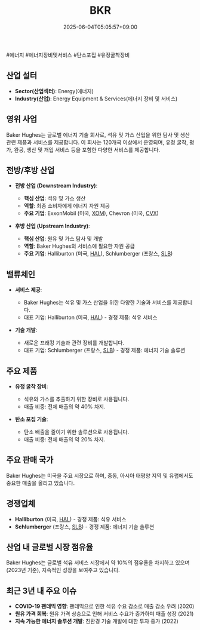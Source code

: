﻿---
title: "BKR"
date: 2025-06-04T05:05:57+09:00
lastmod: 2025-06-04T05:05:57+09:00
type: docs
sidebar:
  open: true
weight: 138
---
<div style="display:none">
  <meta property="article:published_time" content="2025-06-03T20:05:57Z" />
  <meta property="article:modified_time" content="2025-06-03T20:05:57Z" />
</div>
#에너지 #에너지장비및서비스 #탄소포집 #유정굴착장비 

## 산업 설터

- **Sector(산업섹터)**: Energy(에너지)
- **Industry(산업)**: Energy Equipment & Services(에너지 장비 및 서비스)

## 영위 사업

Baker Hughes는 글로벌 에너지 기술 회사로, 석유 및 가스 산업을 위한 탐사 및 생산 관련 제품과 서비스를 제공합니다. 이 회사는 120개국 이상에서 운영되며, 유정 굴착, 평가, 완공, 생산 및 개입 서비스 등을 포함한 다양한 서비스를 제공합니다.

## 전방/후방 산업

- **전방 산업 (Downstream Industry)**:
    
    - **핵심 산업**: 석유 및 가스 생산
    - **역할**: 최종 소비자에게 에너지 자원 제공
    - **주요 기업**: ExxonMobil (미국, [XOM](/company-analysis/xom/)), Chevron (미국, [CVX](/company-analysis/cvx/))
    
- **후방 산업 (Upstream Industry)**:
    
    - **핵심 산업**: 원유 및 가스 탐사 및 개발
    - **역할**: Baker Hughes의 서비스에 필요한 자원 공급
    - **주요 기업**: Halliburton (미국, [HAL](/company-analysis/hal/)), Schlumberger (프랑스, [SLB](/company-analysis/slb/))

## 밸류체인

- **서비스 제공**:
    
    - Baker Hughes는 석유 및 가스 산업을 위한 다양한 기술과 서비스를 제공합니다.
    - 대표 기업: Halliburton (미국, [HAL](/company-analysis/hal/)) - 경쟁 제품: 석유 서비스
    
- **기술 개발**:
    
    - 새로운 프래킹 기술과 관련 장비를 개발합니다.
    - 대표 기업: Schlumberger (프랑스, [SLB](/company-analysis/slb/)) - 경쟁 제품: 에너지 기술 솔루션

## 주요 제품

- **유정 굴착 장비**:
    
    - 석유와 가스를 추출하기 위한 장비로 사용됩니다.
    - 매출 비중: 전체 매출의 약 40% 차지.
    
- **탄소 포집 기술**:
    
    - 탄소 배출을 줄이기 위한 솔루션으로 사용됩니다.
    - 매출 비중: 전체 매출의 약 20% 차지.

## 주요 판매 국가

Baker Hughes는 미국을 주요 시장으로 하며, 중동, 아시아 태평양 지역 및 유럽에서도 중요한 매출을 올리고 있습니다.

## 경쟁업체

- **Halliburton** (미국, [HAL](/company-analysis/hal/)) - 경쟁 제품: 석유 서비스
- **Schlumberger** (프랑스, [SLB](/company-analysis/slb/)) - 경쟁 제품: 에너지 기술 솔루션

## 산업 내 글로벌 시장 점유율

Baker Hughes는 글로벌 석유 서비스 시장에서 약 10%의 점유율을 차지하고 있으며(2023년 기준), 지속적인 성장을 보여주고 있습니다.

## 최근 3년 내 주요 이슈

- **COVID-19 팬데믹 영향**: 팬데믹으로 인한 석유 수요 감소로 매출 감소 우려 (2020)
- **원유 가격 회복**: 원유 가격 상승으로 인해 서비스 수요가 증가하며 매출 성장 (2021)
- **지속 가능한 에너지 솔루션 개발**: 친환경 기술 개발에 대한 투자 증가 (2022)
